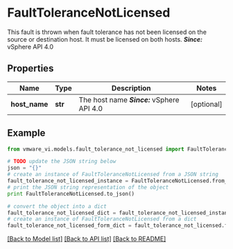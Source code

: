 # FaultToleranceNotLicensed

This fault is thrown when fault tolerance has not been licensed on the source or destination host.  It must be licensed on both hosts.  ***Since:*** vSphere API 4.0 

## Properties
Name | Type | Description | Notes
------------ | ------------- | ------------- | -------------
**host_name** | **str** | The host name  ***Since:*** vSphere API 4.0  | [optional] 

## Example

```python
from vmware_vi.models.fault_tolerance_not_licensed import FaultToleranceNotLicensed

# TODO update the JSON string below
json = "{}"
# create an instance of FaultToleranceNotLicensed from a JSON string
fault_tolerance_not_licensed_instance = FaultToleranceNotLicensed.from_json(json)
# print the JSON string representation of the object
print FaultToleranceNotLicensed.to_json()

# convert the object into a dict
fault_tolerance_not_licensed_dict = fault_tolerance_not_licensed_instance.to_dict()
# create an instance of FaultToleranceNotLicensed from a dict
fault_tolerance_not_licensed_form_dict = fault_tolerance_not_licensed.from_dict(fault_tolerance_not_licensed_dict)
```
[[Back to Model list]](../README.md#documentation-for-models) [[Back to API list]](../README.md#documentation-for-api-endpoints) [[Back to README]](../README.md)


